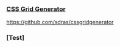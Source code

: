  ### [CSS Grid Generator](https://cssgrid-generator.netlify.com/)
 https://github.com/sdras/cssgridgenerator

### [Test]